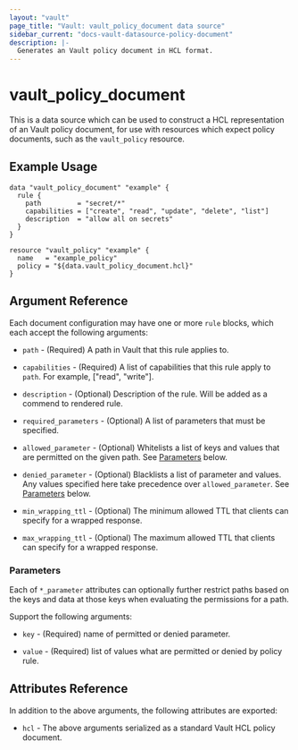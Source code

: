 ```yaml
---
layout: "vault"
page_title: "Vault: vault_policy_document data source"
sidebar_current: "docs-vault-datasource-policy-document"
description: |-
  Generates an Vault policy document in HCL format.
---
```


# vault\_policy\_document

This is a data source which can be used to construct a HCL representation of an Vault policy document, for use with resources which expect policy documents, such as the `vault_policy` resource.

## Example Usage

```hcl
data "vault_policy_document" "example" {
  rule {
    path         = "secret/*"
    capabilities = ["create", "read", "update", "delete", "list"]
    description  = "allow all on secrets"
  }
}

resource "vault_policy" "example" {
  name   = "example_policy"
  policy = "${data.vault_policy_document.hcl}"
}
```

## Argument Reference

Each document configuration may have one or more `rule` blocks, which each accept the following arguments:

* `path` - (Required) A path in Vault that this rule applies to.

* `capabilities` - (Required) A list of capabilities that this rule apply to `path`. For example, ["read", "write"].

* `description` - (Optional) Description of the rule. Will be added as a commend to rendered rule.

* `required_parameters` - (Optional) A list of parameters that must be specified.

* `allowed_parameter` - (Optional) Whitelists a list of keys and values that are permitted on the given path. See [Parameters](#Parameters) below.

* `denied_parameter` - (Optional) Blacklists a list of parameter and values. Any values specified here take precedence over `allowed_parameter`. See [Parameters](#Parameters) below.

* `min_wrapping_ttl` - (Optional) The minimum allowed TTL that clients can specify for a wrapped response.

* `max_wrapping_ttl` - (Optional) The maximum allowed TTL that clients can specify for a wrapped response.

### Parameters

Each of `*_parameter` attributes can optionally further restrict paths based on the keys and data at those keys when evaluating the permissions for a path.

Support the following arguments:

* `key` - (Required) name of permitted or denied parameter.

* `value` - (Required) list of values what are permitted or denied by policy rule.

## Attributes Reference

In addition to the above arguments, the following attributes are exported:

* `hcl` - The above arguments serialized as a standard Vault HCL policy document.
